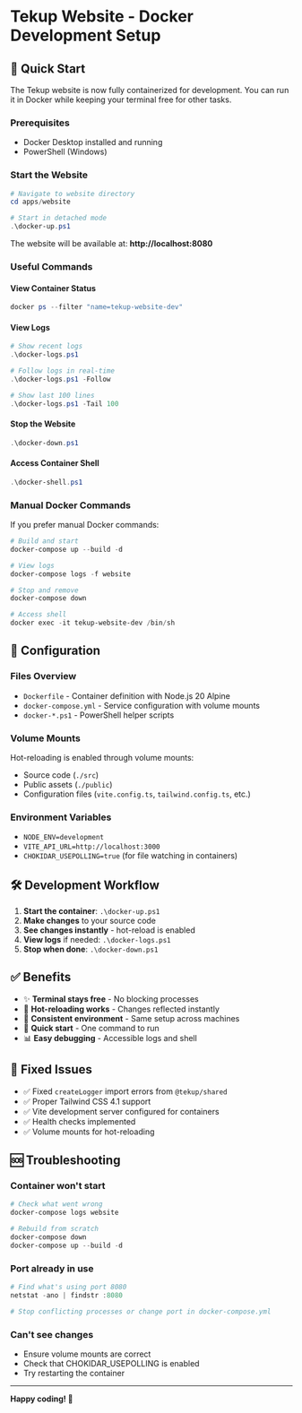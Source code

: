 # Tekup Website - Docker Development Setup

## 🚀 Quick Start

The Tekup website is now fully containerized for development. You can run it in Docker while keeping your terminal free for other tasks.

### Prerequisites
- Docker Desktop installed and running
- PowerShell (Windows)

### Start the Website
```powershell
# Navigate to website directory
cd apps/website

# Start in detached mode
.\docker-up.ps1
```

The website will be available at: **http://localhost:8080**

### Useful Commands

#### View Container Status
```powershell
docker ps --filter "name=tekup-website-dev"
```

#### View Logs
```powershell
# Show recent logs
.\docker-logs.ps1

# Follow logs in real-time
.\docker-logs.ps1 -Follow

# Show last 100 lines
.\docker-logs.ps1 -Tail 100
```

#### Stop the Website
```powershell
.\docker-down.ps1
```

#### Access Container Shell
```powershell
.\docker-shell.ps1
```

### Manual Docker Commands

If you prefer manual Docker commands:

```powershell
# Build and start
docker-compose up --build -d

# View logs
docker-compose logs -f website

# Stop and remove
docker-compose down

# Access shell
docker exec -it tekup-website-dev /bin/sh
```

## 🔧 Configuration

### Files Overview
- `Dockerfile` - Container definition with Node.js 20 Alpine
- `docker-compose.yml` - Service configuration with volume mounts
- `docker-*.ps1` - PowerShell helper scripts

### Volume Mounts
Hot-reloading is enabled through volume mounts:
- Source code (`./src`)
- Public assets (`./public`)
- Configuration files (`vite.config.ts`, `tailwind.config.ts`, etc.)

### Environment Variables
- `NODE_ENV=development`
- `VITE_API_URL=http://localhost:3000`
- `CHOKIDAR_USEPOLLING=true` (for file watching in containers)

## 🛠️ Development Workflow

1. **Start the container**: `.\docker-up.ps1`
2. **Make changes** to your source code
3. **See changes instantly** - hot-reload is enabled
4. **View logs** if needed: `.\docker-logs.ps1`
5. **Stop when done**: `.\docker-down.ps1`

## ✅ Benefits

- ✨ **Terminal stays free** - No blocking processes
- 🔄 **Hot-reloading works** - Changes reflected instantly
- 🐳 **Consistent environment** - Same setup across machines
- 🚀 **Quick start** - One command to run
- 📊 **Easy debugging** - Accessible logs and shell

## 🎯 Fixed Issues

- ✅ Fixed `createLogger` import errors from `@tekup/shared`
- ✅ Proper Tailwind CSS 4.1 support
- ✅ Vite development server configured for containers
- ✅ Health checks implemented
- ✅ Volume mounts for hot-reloading

## 🆘 Troubleshooting

### Container won't start
```powershell
# Check what went wrong
docker-compose logs website

# Rebuild from scratch
docker-compose down
docker-compose up --build -d
```

### Port already in use
```powershell
# Find what's using port 8080
netstat -ano | findstr :8080

# Stop conflicting processes or change port in docker-compose.yml
```

### Can't see changes
- Ensure volume mounts are correct
- Check that CHOKIDAR_USEPOLLING is enabled
- Try restarting the container

---

**Happy coding! 🎉**